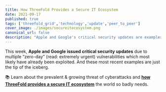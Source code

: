```yaml
---
title: How ThreeFold Provides a Secure IT Ecosystem
date: 2021-09-17
published: true
tags: ['threefold_grid','technology','update','peer_to_peer']
cover_image: ./images/secureitecosystem.png
canonical_url: false
description: "Apple and Google's critical security updates are examples of why the world needs ThreeFold's secure IT ecosystem."
---
```


This week, **Apple and Google issued critical security updates** due to multiple “zero-day” (read: extremely urgent) vulnerabilities which most likely have already been exploited. And these most recent examples are just the tip of the iceberg.

📚 Learn about the prevalent & growing threat of cyberattacks and **[how ThreeFold provides a secure IT ecosystem](https://forum.threefold.io/t/critical-security-updates-for-apple-and-google-underline-need-for-secure-it-ecosystem/1271)** the world so badly needs.